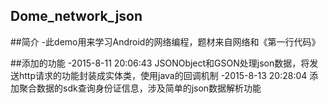 ## Dome_network_json

##简介
-此demo用来学习Android的网络编程，题材来自网络和《第一行代码》

##添加的功能
-2015-8-11 20:06:43  JSONObject和GSON处理json数据，将发送http请求的功能封装成实体类，使用java的回调机制
-2015-8-13 20:28:04  添加聚合数据的sdk查询身份证信息，涉及简单的json数据解析功能
